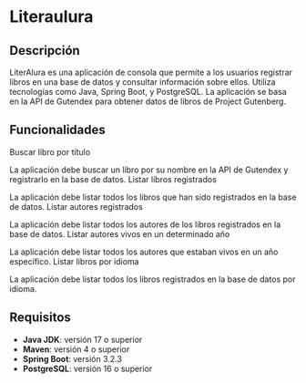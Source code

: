 # Literaulura

## Descripción

LiterAlura es una aplicación de consola que permite a los usuarios registrar libros en una base de datos y consultar información sobre ellos. Utiliza tecnologías como Java, Spring Boot, y PostgreSQL. La aplicación se basa en la API de Gutendex para obtener datos de libros de Project Gutenberg.


## Funcionalidades

Buscar libro por título

La aplicación debe buscar un libro por su nombre en la API de Gutendex y registrarlo en la base de datos.
Listar libros registrados

La aplicación debe listar todos los libros que han sido registrados en la base de datos.
Listar autores registrados

La aplicación debe listar todos los autores de los libros registrados en la base de datos.
Listar autores vivos en un determinado año

La aplicación debe listar todos los autores que estaban vivos en un año específico.
Listar libros por idioma

La aplicación debe listar todos los libros registrados en la base de datos por idioma.

## Requisitos

- **Java JDK**: versión 17 o superior
- **Maven**: versión 4 o superior
- **Spring Boot**: versión 3.2.3
- **PostgreSQL**: versión 16 o superior
